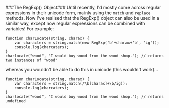 ###The RegExp() Object###
Until recently, I'd mostly come across regular expressions in their unicode form, mainly using the ```match``` and ```replace``` methods.
Now I've realised that the RegExp() object can also be used in a similar way, except now regular expressions can be combined with variables!
For example:

````
function charLocate(string, charax) {
	var characters = string.match(new RegExp('b'+charax+'b', 'ig'));
	console.log(charcaters);
}
charlocate("wood", "I would buy wood from the wood shop."); // returns two instances of "wood"
````
whereas you wouldn't be able to do this in unicode (this wouldn't work)...
````
function charLocate(string, charax) {
	var characters = string.match(/\b[charax]+\b/ig));
	console.log(charcaters);
}
charlocate("wood", "I would buy wood from the wood shop."); // returns undefined
`````
